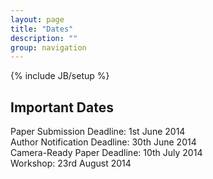 ```yaml
---
layout: page
title: "Dates"
description: ""
group: navigation
---
```

{% include JB/setup %}

Important Dates
-----------------

Paper Submission Deadline: 1st June 2014  
Author Notification Deadline: 30th June 2014  
Camera-Ready Paper Deadline: 10th July 2014  
Workshop: 23rd August 2014
